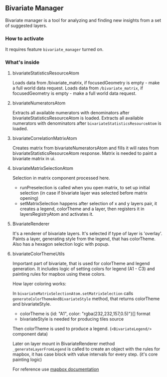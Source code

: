 ## Bivariate Manager

Bivariate manager is a tool for analyzing and finding new insights from a set of suggested layers.

### How to activate

It requires feature `bivariate_manager` turned on.

### What's inside

1. bivariateStatisticsResourceAtom

   Loads data from /bivariate_matrix, if focusedGeometry is empty - make a full world data request.
   Loads data from `/bivariate_matrix`, if focusedGeometry is empty - make a full world data request.
2. bivariateNumeratorsAtom

   Extracts all available numerators with denominators after bivariateStatisticsResourceAtom is loaded.
   Extracts all available numerators with denominators after `bivariateStatisticsResourceAtom` is loaded.
3. bivariateCorrelationMatrixAtom

   Creates matrix from bivariateNumeratorsAtom and fills it will rates from bivariateStatisticsResourceAtom response.
   Matrix is needed to paint a bivariate matrix in ui.

4. bivariateMatrixSelectionAtom

   Selection in matrix component processed here.

   - runPreselection is called when you open matrix, to set up initial selection (in case if bivariate layer was selected before matrix opening)
   - setMatrixSelection happens after selection of x and y layers pair, it creates a legend, colorTheme and a layer, then registers it in layersRegistryAtom and activates it.

5. BivariateRenderer

   It's a renderer of bivariate layers. It's selected if type of layer is 'overlay'.
   Paints a layer, generating style from the legend, that has colorTheme.
   Also has a hexagon selection logic with popup.

6. bivariateColorThemeUtils

   Important part of bivariate, that is used for colorTheme and legend generation. It includes logic of setting colors for legend (A1 - C3) and painting rules for mapbox using these colors.

   How layer coloring works:

   In `bivariateMatrixSelectionAtom.setMatrixSelection` calls `generateColorThemeAndBivariateStyle` method, that returns colorTheme and bivariateStyle.

   - colorTheme is {id: "A1", color: "rgba(232,232,157,0.5)"}[] format
   - bivariateStyle is needed for producing tiles source

   Then colorTheme is used to produce a legend. (`<BivariateLegend/>` component data)

   Later on layer mount in BivariateRenderer method `_generateLayerFromLegend` is called to create an object with the rules for mapbox, it has case block with value intervals for every step. (it's core painting logic)

   For reference use [mapbox documentation](https://docs.mapbox.com/mapbox-gl-js/style-spec/expressions/)
